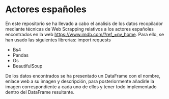 # Actores españoles
 
En este repositorio se ha llevado a cabo el analisis de los datos recopilador mediante técnicas de Web Scrapping relativos a los actores españoles encontrados en la web https://www.imdb.com/?ref_=nv_home. Para ello, se han usado las siguientes librerías: import requests
- Bs4
- Pandas
- Os
- BeautifulSoup

De los datos encontrados se ha presentado un DataFrame con el nombre, enlace web a su imagen y descripción, para posteriormente añadirle la imagen correspondiente a cada uno de ellos y tener todo implementado dentro del DataFrame resultante.
